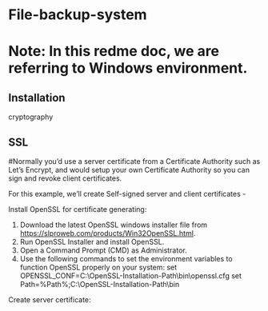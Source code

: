 # File-backup-system

# Note: In this redme doc, we are referring to Windows environment.

Installation
------------
cryptography


SSL
---
#Normally you’d use a server certificate from a Certificate Authority such as Let’s Encrypt, and would setup your own Certificate Authority so you can sign and revoke client certificates.

For this example, we’ll create Self-signed server and client certificates - 

Install OpenSSL for certificate generating:
1) Download the latest OpenSSL windows installer file from https://slproweb.com/products/Win32OpenSSL.html.
2) Run OpenSSL Installer and install OpenSSL.
3) Open a Command Prompt (CMD) as Administrator.
4) Use the following commands to set the environment variables to function OpenSSL properly on your system:
    set OPENSSL_CONF=C:\OpenSSL-Installation-Path\bin\openssl.cfg
    set Path=%Path%;C:\OpenSSL-Installation-Path\bin

Create server certificate:


